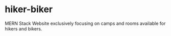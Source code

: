 # hiker-biker
MERN Stack Website exclusively focusing on camps and rooms available for hikers and bikers.
